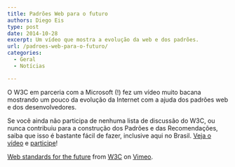 ```yaml
---
title: Padrões Web para o futuro
authors: Diego Eis
type: post
date: 2014-10-28
excerpt: Um vídeo que mostra a evolução da web e dos padrões.
url: /padroes-web-para-o-futuro/
categories:
  - Geral
  - Notícias

---
```

O W3C em parceria com a Microsoft (!) fez um vídeo muito bacana mostrando um pouco da evolução da Internet com a ajuda dos padrões web e dos desenvolvedores. 

Se você ainda não participa de nenhuma lista de discussão do W3C, ou nunca contribuiu para a construção dos Padrões e das Recomendações, saiba que isso é bastante fácil de fazer, inclusive aqui no Brasil. [Veja o vídeo][1] e [participe][2]!



[Web standards for the future][3] from [W3C][4] on [Vimeo][5].

 [1]: https://vimeo.com/m/110256895
 [2]: https://w3.org/participate
 [3]: https://vimeo.com/110256895
 [4]: https://vimeo.com/w3c
 [5]: https://vimeo.com